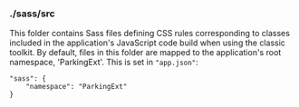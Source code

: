 ### ./sass/src

This folder contains Sass files defining CSS rules corresponding to classes
included in the application's JavaScript code build when using the classic toolkit.
By default, files in this folder are mapped to the application's root namespace, 'ParkingExt'.
This is set in `"app.json"`:

    "sass": {
        "namespace": "ParkingExt"
    }
